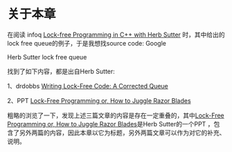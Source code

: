 # 关于本章

在阅读 infoq [Lock-free Programming in C++ with Herb Sutter](https://www.infoq.com/news/2014/10/cpp-lock-free-programming/) 时，其中给出的lock free queue的例子，于是我想找source code: Google 

Herb Sutter lock free queue

找到了如下内容，都是出自Herb Sutter:

1、drdobbs [Writing Lock-Free Code: A Corrected Queue](https://www.drdobbs.com/parallel/writing-lock-free-code-a-corrected-queue/210604448?pgno=1)

2、PPT [Lock-Free Programming or, How to Juggle Razor Blades](http://www.alfasoft.com/files/herb/40-LockFree.pdf)

粗略的浏览了一下，发现上述三篇文章的内容是存在一定重叠的，其中[Lock-Free Programming or, How to Juggle Razor Blades](http://www.alfasoft.com/files/herb/40-LockFree.pdf)是Herb Sutter的一个PPT ，包含了另外两篇的内容，因此本章以它为标题，另外两篇文章可以作为对它的补充、说明。